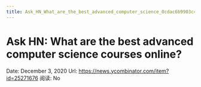 ```yaml
---
title: Ask_HN_What_are_the_best_advanced_computer_science_0cdac6b9903c4a9192788da660815ce2
---
```


# Ask HN: What are the best advanced computer science courses online?

Date: December 3, 2020
Url: https://news.ycombinator.com/item?id=25271676
阅读: No